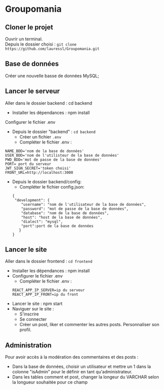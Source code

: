# Groupomania

## Cloner le projet
   Ouvrir un terminal. \
   Depuis le dossier choisi : `git clone https://github.com/lauressl/Groupomania.git`

## Base de données
   Créer une nouvelle basse de données MySQL;

## Lancer le serveur

Aller dans le dossier backend : cd backend
- Installer les dépendances : npm install

Configurer le fichier .env
  - Depuis le dossier "backend" : `cd backend`
     - Créer un fichier `.env`
     - Compléter le fichier .env :
  ```
  NAME_BDD='nom de la base de données'
  USER_BDD='nom de l'utilisteur de la base de données'
  PWD_BDD='mot de passe de la base de données'
  PORT= port du serveur
  JWT_SIGN_SECRET='token choisi'
  FRONT_URL=http://localhost:3000
  ```

- Depuis le dossier backend/config:
  - Compléter le fichier config.json:
  ```
  {
   "development": {
      "username": "nom de l'utilisateur de la base de données",
      "password": "mot de passe de la base de données",
      "database": "nom de la base de données",
      "host": "host de la base de données",
      "dialect": "mysql",
      "port":port de la base de données
     }
  }
  ```

## Lancer le site

Aller dans le dossier frontend : `cd frontend`
- Installer les dépendances : npm install
- Configurer le fichier .env
   - Compléter le fichier .env :
  ```
  REACT_APP_IP_SERVER=ip du serveur
  REACT_APP_IP_FRONT=ip du front
  ```
- Lancer le site : npm start
- Naviguer sur le site :
  - S'inscrire
  - Se connecter
  - Créer un post, liker et commenter les autres posts. Personnaliser son profil.

## Administration
Pour avoir accès à la modération des commentaires et des posts :
- Dans la base de données, choisir un utilisateur et mettre un 1 dans la colonne "isAdmin" pour le définir en tant qu'administrateur.
- Dans les tables comment et post, changer la longeur du VARCHAR selon la longueur souhaitée pour ce champ
